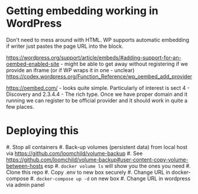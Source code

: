 # Getting embedding working in WordPress

Don't need to mess around with HTML. WP supports automatic embedding if writer just pastes the page URL into the block.

https://wordpress.org/support/article/embeds/#adding-support-for-an-oembed-enabled-site - might be able to get away without registering if we provide an iframe (or if WP wraps it in one - unclear)
https://codex.wordpress.org/Function_Reference/wp_oembed_add_provider

https://oembed.com/ - looks quite simple. Particularly of interest is sect 4 - Discovery and 2.3.4.4 - The rich type. Once we have proper domain and it running we can register to be official provider and it should work in quite a few places.

# Deploying this

#. Stop all containers
#. Back-up volumes (persistent data) from local host via https://github.com/loomchild/volume-backup 
    #. See https://github.com/loomchild/volume-backup#user-content-copy-volume-between-hosts esp
    #. `docker volume ls` will show you the ones you need
#. Clone this repo
#. Copy .env to new box securely
#. Change URL in docker-compose
#. `docker-compose up -d` on new box
#. Change URL in wordpress via admin panel
